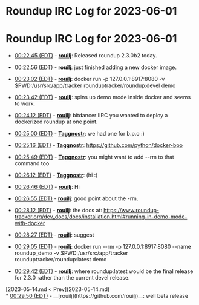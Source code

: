 # Roundup IRC Log for 2023-06-01 #
# Roundup IRC Log for 2023-06-01
* <a href="#00:22.45" id="00:22.45">00:22.45 (EDT)</a> - __[rouilj](https://github.com/rouilj)__: Released roundup 2.3.0b2 today.
* <a href="#00:22.56" id="00:22.56">00:22.56 (EDT)</a> - __[rouilj](https://github.com/rouilj)__: just finished adding a new docker image.
* <a href="#00:23.02" id="00:23.02">00:23.02 (EDT)</a> - __[rouilj](https://github.com/rouilj)__: docker run -p 127.0.0.1:8917:8080 -v $PWD:/usr/src/app/tracker rounduptracker/roundup:devel demo
* <a href="#00:23.42" id="00:23.42">00:23.42 (EDT)</a> - __[rouilj](https://github.com/rouilj)__: spins up demo mode inside docker and seems to work.

* <a href="#00:24.12" id="00:24.12">00:24.12 (EDT)</a> - __[rouilj](https://github.com/rouilj)__: bitdancer IIRC you wanted to deploy a dockerized roundup at one point.
* <a href="#00:25.00" id="00:25.00">00:25.00 (EDT)</a> - __[Taggnostr](https://github.com/Taggnostr)__: we had one for b.p.o :)

* <a href="#00:25.16" id="00:25.16">00:25.16 (EDT)</a> - __[Taggnostr](https://github.com/Taggnostr)__: <https://github.com/python/docker-bpo>
* <a href="#00:25.49" id="00:25.49">00:25.49 (EDT)</a> - __[Taggnostr](https://github.com/Taggnostr)__: you might want to add --rm to that command too

* <a href="#00:26.12" id="00:26.12">00:26.12 (EDT)</a> - __[Taggnostr](https://github.com/Taggnostr)__: (hi :)
* <a href="#00:26.46" id="00:26.46">00:26.46 (EDT)</a> - __[rouilj](https://github.com/rouilj)__: Hi
* <a href="#00:26.55" id="00:26.55">00:26.55 (EDT)</a> - __[rouilj](https://github.com/rouilj)__: good point about the -rm.

* <a href="#00:28.12" id="00:28.12">00:28.12 (EDT)</a> - __[rouilj](https://github.com/rouilj)__: the docs at: <https://www.roundup-tracker.org/dev_docs/docs/installation.html#running-in-demo-mode-with-docker>
* <a href="#00:28.27" id="00:28.27">00:28.27 (EDT)</a> - __[rouilj](https://github.com/rouilj)__: suggest

* <a href="#00:29.05" id="00:29.05">00:29.05 (EDT)</a> - __[rouilj](https://github.com/rouilj)__: docker run --rm -p 127.0.0.1:8917:8080 --name roundup_demo -v $PWD:/usr/src/app/tracker rounduptracker/roundup:latest demo
* <a href="#00:29.42" id="00:29.42">00:29.42 (EDT)</a> - __[rouilj](https://github.com/rouilj)__: where roundup:latest would be the final release for 2.3.0 rather than the current devel release.

<div class="inpage-footer">
[2023-05-14.md < Prev](2023-05-14.md)
</div>
* <a href="#00:29.50" id="00:29.50">00:29.50 (EDT)</a> - __[rouilj](https://github.com/rouilj)__: well beta release

